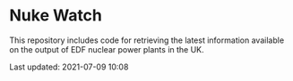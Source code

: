 # Nuke Watch

This repository includes code for retrieving the latest information available on the output of EDF nuclear power plants in the UK.

Last updated: 2021-07-09 10:08